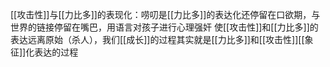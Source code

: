 [[攻击性]]与[[力比多]]的表现化：唠叨是[[力比多]]的表达化还停留在口欲期，与世界的链接停留在嘴巴，用语言对孩子进行心理强奸
使[[攻击性]]和[[力比多]]的表达远离原始（杀人），我们[[成长]]的过程其实就是[[力比多]]和[[攻击性]][[象征]]化表达的过程